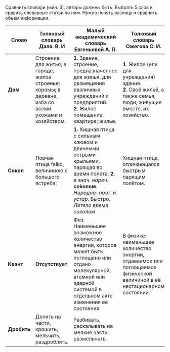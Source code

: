 Сравнить словари (мин. 3), авторы должны быть. Выбрать 5 слов и сравить словарные статьи по ним. Нужно понять разницу и сравнить объем информации.

| Слово| Толковый словарь Даля. В. И| Малый академический словарь Евгеньевой А. П.| Толковый словарь Ожегова С. И.|  
| --- | --- | - | -- |
**Дом** | Строение для житья; в городе, жилое строенье; хоромы; в деревне, изба со всеми ухожами и хозяйством.| **1**. Здание, строение, предназначенное для жилья, для размещения различных учреждений и предприятий. <br> **2**. Жилое помещение, квартира; жилье. | **1**. Жилое (или для учреждения) здание. <br>**2**. Своё жильё, а также семья, люди, живущие вместе, их хозяйство.
**Сокол** | Ловчая птица falko, величиною с большого ястреба; |**1**. Хищная птица с сильным клювом и длинными острыми крыльями, парящая во время полета. **2**. _в знач. нареч_. **со́колом**. _Народно-поэт_. и _устар_. Быстро. _Летело время соколом_ |Хищная птица, отличающаяся быстрым парящим полётом. |
**Квант**|**Отсутствует**|_Физ_. Наименьшее возможное количество энергии, которое может быть поглощено или отдано молекулярной, атомной или ядерной системой в отдельном акте изменения ее состояния.|В физике: наименьшее количество энергии, отдаваемое или поглощаемое физической величиной в её нестационарном состоянии.|
**Дробить**|Делить на части, крошить, мельчить, раздроблять.|Разбивать, раскалывать на мелкие части; размельчать.||



